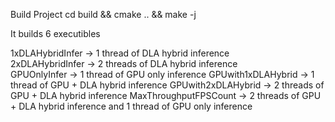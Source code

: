 Build Project
cd build && cmake .. && make -j

It builds 6 executibles

1xDLAHybridInfer        -> 1 thread of DLA hybrid inference  
2xDLAHybridInfer        -> 2 threads of DLA hybrid inference  
GPUOnlyInfer            -> 1 thread of GPU only inference
GPUwith1xDLAHybrid      -> 1 thread of GPU + DLA hybrid inference
GPUwith2xDLAHybrid      -> 2 threads of GPU + DLA hybrid inference
MaxThroughputFPSCount   -> 2 threads of GPU + DLA hybrid inference and 1 thread of GPU only inference
